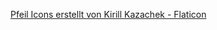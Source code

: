 <a href="https://www.flaticon.com/de/kostenlose-icons/pfeil" title="pfeil Icons">Pfeil Icons erstellt von Kirill Kazachek - Flaticon</a>